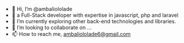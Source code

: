 - 👋 Hi, I’m @ambaliololade
- 👀 a Full-Stack developer with expertise in javascript, php and laravel
- 🌱 I’m currently exploring other back-end technologies and libraries.
- 💞️ I’m looking to collaborate on ...
- 📫 How to reach me, ambaliololade6@gmail.com 

<!---
ambaliololade/ambaliololade is a ✨ special ✨ repository because its `README.md` (this file) appears on your GitHub profile.
You can click the Preview link to take a look at your changes.
--->
